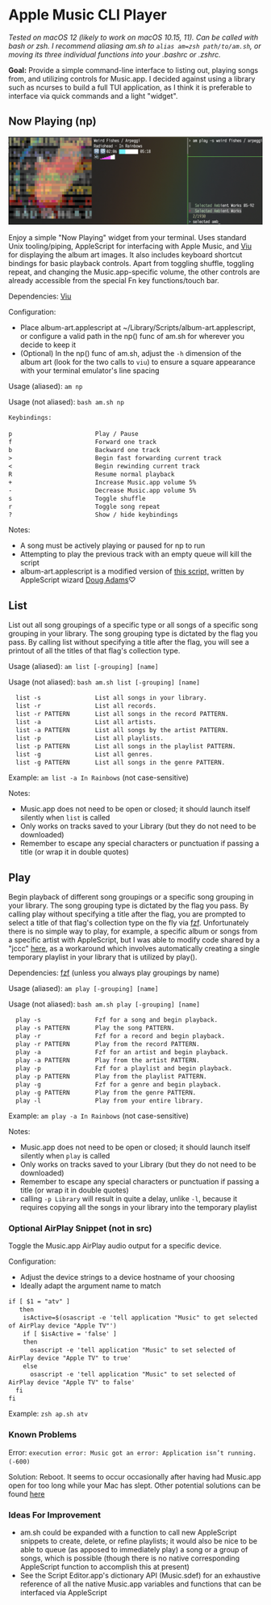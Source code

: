 # Apple Music CLI Player

*Tested on macOS 12 (likely to work on macOS 10.15, 11). Can be called with bash or zsh. I recommend aliasing am.sh to `alias am=zsh path/to/am.sh`, or moving its three individual functions into your .bashrc or .zshrc.*

**Goal:** Provide a simple command-line interface to listing out, playing songs from, and utilizing controls for Music.app.  I decided against using a library such as ncurses to build a full TUI application, as I think it is preferable to interface via quick commands and a light "widget".

## Now Playing (np)

<img src="np.png" width="800"/>

Enjoy a simple "Now Playing" widget from your terminal.  Uses standard Unix tooling/piping, AppleScript for interfacing with Apple Music, and [Viu](https://github.com/atanunq/viu) for displaying the album art images.  It also includes keyboard shortcut bindings for basic playback controls.  Apart from toggling shuffle, toggling repeat, and changing the Music.app-specific volume, the other controls are already accessible from the special Fn key functions/touch bar.  

Dependencies: [Viu](https://github.com/atanunq/viu)

Configuration: 

* Place album-art.applescript at ~/Library/Scripts/album-art.applescript, or configure a valid path in the np() func of am.sh for wherever you decide to keep it
* (Optional) In the np() func of am.sh, adjust the `-h` dimension of the album art (look for the two calls to `viu`) to ensure a square appearance with your terminal emulator's line spacing

Usage (aliased): `am np`

Usage (not aliased): `bash am.sh np`
```
Keybindings:

p                       Play / Pause
f                       Forward one track
b                       Backward one track
>                       Begin fast forwarding current track
<                       Begin rewinding current track
R                       Resume normal playback
+                       Increase Music.app volume 5%
-                       Decrease Music.app volume 5%
s                       Toggle shuffle
r                       Toggle song repeat
?                       Show / hide keybindings
```

Notes: 
* A song must be actively playing or paused for np to run
* Attempting to play the previous track with an empty queue will kill the script
* album-art.applescript is a modified version of [this script,](https://dougscripts.com/itunes/2014/10/save-current-tracks-artwork/) written by AppleScript wizard [Doug Adams](https://dougscripts.com/itunes/faq_cont.php)♡

## List

List out all song groupings of a specific type or all songs of a specific song grouping in your library.  The song grouping type is dictated by the flag you pass. By calling list without specifying a title after the flag, you will see a printout of all the titles of that flag's collection type. 

Usage (aliased): `am list [-grouping] [name]`

Usage (not aliased): `bash am.sh list [-grouping] [name]`
```
  list -s               List all songs in your library.
  list -r               List all records.
  list -r PATTERN       List all songs in the record PATTERN.
  list -a               List all artists.
  list -a PATTERN       List all songs by the artist PATTERN.
  list -p               List all playlists.
  list -p PATTERN       List all songs in the playlist PATTERN.
  list -g               List all genres.
  list -g PATTERN       List all songs in the genre PATTERN.
```
Example: `am list -a In Rainbows` (not case-sensitive)

Notes: 
* Music.app does not need to be open or closed; it should launch itself silently when `list` is called
* Only works on tracks saved to your Library (but they do not need to be downloaded)
* Remember to escape any special characters or punctuation if passing a title (or wrap it in double quotes)

## Play

Begin playback of different song groupings or a specific song grouping in your library. The song grouping type is dictated by the flag you pass.  By calling play without specifying a title after the flag, you are prompted to select a title of that flag's collection type on the fly via [fzf](https://github.com/junegunn/fzf). Unfortunately there is no simple way to play, for example, a specific album or songs from a specific artist with AppleScript, but I was able to modify code shared by a "jccc" [here](https://discussions.apple.com/thread/1053355), as a workaround which involves automatically creating a single temporary playlist in your library that is utilized by play().

Dependencies: [fzf](https://github.com/junegunn/fzf) (unless you always play groupings by name)

Usage (aliased): `am play [-grouping] [name]`

Usage (not aliased): `bash am.sh play [-grouping] [name]`
```
  play -s               Fzf for a song and begin playback.
  play -s PATTERN       Play the song PATTERN.
  play -r               Fzf for a record and begin playback.
  play -r PATTERN       Play from the record PATTERN.
  play -a               Fzf for an artist and begin playback.
  play -a PATTERN       Play from the artist PATTERN.
  play -p               Fzf for a playlist and begin playback.
  play -p PATTERN       Play from the playlist PATTERN.
  play -g               Fzf for a genre and begin playback.
  play -g PATTERN       Play from the genre PATTERN.
  play -l               Play from your entire library.
```
Example: `am play -a In Rainbows` (not case-sensitive)

Notes: 
* Music.app does not need to be open or closed; it should launch itself silently when `play` is called
* Only works on tracks saved to your Library (but they do not need to be downloaded)
* Remember to escape any special characters or punctuation if passing a title (or wrap it in double quotes)
* calling `-p Library` will result in quite a delay, unlike `-l`, because it requires copying all the songs in your library into the temporary playlist

### Optional AirPlay Snippet (not in src)

Toggle the Music.app AirPlay audio output for a specific device. 

Configuration: 
* Adjust the device strings to a device hostname of your choosing
* Ideally adapt the argument name to match

```
if [ $1 = "atv" ]
   then
    isActive=$(osascript -e 'tell application "Music" to get selected of AirPlay device "Apple TV"')
    if [ $isActive = 'false' ]
    then
      osascript -e 'tell application "Music" to set selected of AirPlay device "Apple TV" to true'
    else
      osascript -e 'tell application "Music" to set selected of AirPlay device "Apple TV" to false'
  fi
fi
```
Example: `zsh ap.sh atv`

### Known Problems

Error: `execution error: Music got an error: Application isn’t running. (-600)`

Solution: Reboot. It seems to occur occasionally after having had Music.app open for too long while your Mac has slept. Other potential solutions can be found [here](https://stackoverflow.com/questions/19957268/applescript-fails-with-error-600-when-launched-over-ssh-on-mavericks)

### Ideas For Improvement

* am.sh could be expanded with a function to call new AppleScript snippets to create, delete, or refine playlists; it would also be nice to be able to queue (as apposed to immediately play) a song or a group of songs, which is possible (though there is no native corresponding AppleScript function to accomplish this at present)
* See the Script Editor.app's dictionary API (Music.sdef) for an exhaustive reference of all the native Music.app variables and functions that can be interfaced via AppleScript
